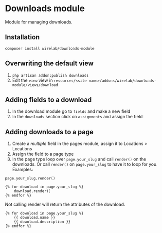 # Downloads module
Module for managing downloads.

## Installation
`composer install wirelab/downloads-module`

## Overwriting the default view
1. `php artisan addon:publish downloads`
2. Edit the `view` view in `resources/<site name>/addons/wirelab/downloads-module/views/download`

## Adding fields to a download
1. In the download module go to `fields` and make a new field
2. In the `downloads` section click on `assignments` and assign the field

## Adding downloads to a page
1. Create a _multiple_ field in the pages module, assign it to Locations > Locations
2. Assign the field to a page type
3. In the page type loop over `page.your_slug` and call `render()` on the downloads. Or call `render()` on `page.your_slug` to have it to loop for you.
Examples:
```twig
page.your_slug.render()
```
```twig
{% for download in page.your_slug %}
	download.render()
{% endfor %}
```
Not calling render will return the attributes of the download.
```twig
{% for download in page.your_slug %}
	{{ download.name }}
	{{ download.description }}
{% endfor %}
```